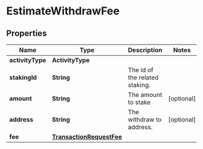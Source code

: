 

# EstimateWithdrawFee


## Properties

| Name | Type | Description | Notes |
|------------ | ------------- | ------------- | -------------|
|**activityType** | **ActivityType** |  |  |
|**stakingId** | **String** | The id of the related staking. |  |
|**amount** | **String** | The amount to stake |  [optional] |
|**address** | **String** | The withdraw to address. |  [optional] |
|**fee** | [**TransactionRequestFee**](TransactionRequestFee.md) |  |  |



